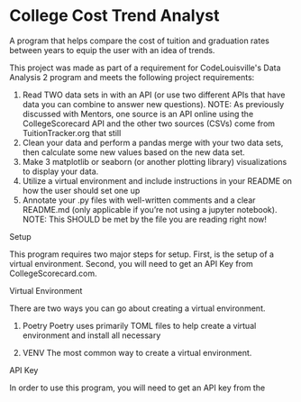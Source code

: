 # College Cost Trend Analyst
A program that helps compare the cost of tuition and graduation rates between years to equip the user with an idea 
of trends. 

This project was made as part of a requirement for CodeLouisville's Data Analysis 2 program and meets the 
following project requirements: 

1. Read TWO data sets in with an API (or use two different APIs that have data you can combine to answer new questions). 
NOTE: As previously discussed with Mentors, one source is an API online using the CollegeScorecard API and the other
two sources (CSVs) come from TuitionTracker.org that still  
2. Clean your data and perform a pandas merge with your two data sets, then calculate some new values based on 
the new data set.  
3. Make 3 matplotlib or seaborn (or another plotting library) visualizations to display your data.
4. Utilize a virtual environment and include instructions in your README on how the user should set one up
5. Annotate your .py files with well-written comments and a clear README.md (only applicable if you’re not 
using a jupyter notebook).
NOTE: This SHOULD be met by the file you are reading right now! 


Setup 

This program requires two major steps for setup. First, is the setup of a virtual environment. Second, you will 
need to get an API Key from CollegeScorecard.com. 


Virtual Environment 

There are two ways you can go about creating a virtual environment. 

1. Poetry
Poetry uses primarily TOML files to help create a virtual environment and install all necessary

2. VENV
The most common way to create a virtual environment. 


API Key

In order to use this program, you will need to get an API key from the 





